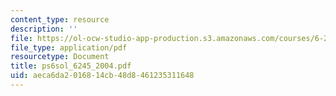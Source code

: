 ```yaml
---
content_type: resource
description: ''
file: https://ol-ocw-studio-app-production.s3.amazonaws.com/courses/6-245-multivariable-control-systems-spring-2004/aeca6da2016814cb48d8461235311648_ps6sol_6245_2004.pdf
file_type: application/pdf
resourcetype: Document
title: ps6sol_6245_2004.pdf
uid: aeca6da2-0168-14cb-48d8-461235311648
---
```

